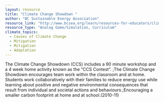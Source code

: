 ```yaml
---
layout: resource
title: "Climate Change Showdown "
author: "BC Sustainable Energy Association"
resource_link: "http://www.bcsea.org/learn/resources-for-educators/climate-change-showdown"
resource_type: "Analog Game/Simulation, Curriculum"
climate_topics:
  - Causes of Climate Change
  - Mitigation
  - Mitigation
  - Adaptation
---
```


The Climate Change Showdown (CCS) includes a 90 minute workshop and a 4 week home activity known as the “CCS Contest”. ;The Climate Change Showdown encourages team work within the classroom and at home. Students work collaboratively with their families to reduce energy use while learning about positive and negative environmental consequences that result from individual and societal actions and behaviours.;Encouraging a smaller carbon footprint at home and at school.(2010-11)
